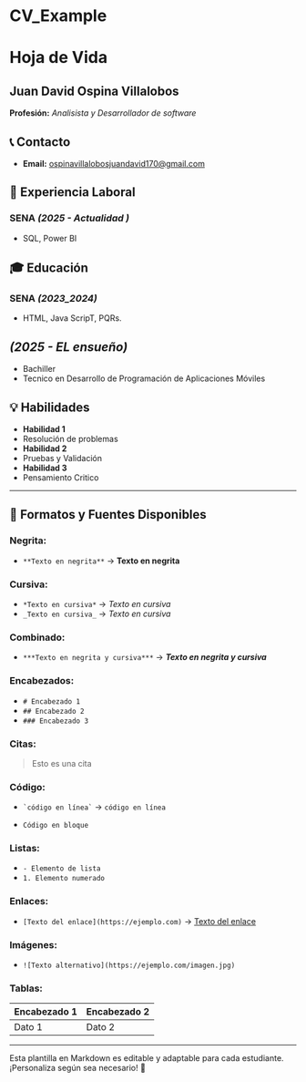 # CV_Example
# Hoja de Vida

## Juan David Ospina Villalobos
**Profesión:** _Analisista y Desarrollador de software_

## 📞 Contacto
- **Email:** [ospinavillalobosjuandavid170@gmail.com](ospinavillalobosjuandavid170@gmail.com)


## 🏢 Experiencia Laboral
### **SENA** _(2025 - Actualidad  )_
- SQL, Power BI
  
  

## 🎓 Educación
### **SENA** _(2023_2024)_
- HTML, Java ScripT, PQRs.
## _(2025 - EL ensueño)_
- Bachiller
- Tecnico en Desarrollo de Programación de Aplicaciones Móviles  

## 💡 Habilidades
- **Habilidad 1**
- Resolución de problemas 
- **Habilidad 2**
- Pruebas y Validación
- **Habilidad 3**
- Pensamiento Critico

---

## 🎨 Formatos y Fuentes Disponibles

### **Negrita:**
- `**Texto en negrita**` → **Texto en negrita**

### **Cursiva:**
- `*Texto en cursiva*` → *Texto en cursiva*
- `_Texto en cursiva_` → _Texto en cursiva_

### **Combinado:**
- `***Texto en negrita y cursiva***` → ***Texto en negrita y cursiva***

### **Encabezados:**
- `# Encabezado 1`
- `## Encabezado 2`
- `### Encabezado 3`

### **Citas:**
> Esto es una cita

### **Código:**
- `` `código en línea` `` → `código en línea`
- ```
  Código en bloque
  ```

### **Listas:**
- `- Elemento de lista`
- `1. Elemento numerado`

### **Enlaces:**
- `[Texto del enlace](https://ejemplo.com)` → [Texto del enlace](https://ejemplo.com)

### **Imágenes:**
- `![Texto alternativo](https://ejemplo.com/imagen.jpg)`

### **Tablas:**
| Encabezado 1 | Encabezado 2 |
|-------------|-------------|
| Dato 1     | Dato 2      |

---

Esta plantilla en Markdown es editable y adaptable para cada estudiante. ¡Personaliza según sea necesario! 🎯

